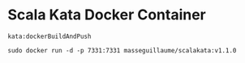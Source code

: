 # Scala Kata Docker Container

`kata:dockerBuildAndPush`

`sudo docker run -d -p 7331:7331 masseguillaume/scalakata:v1.1.0`